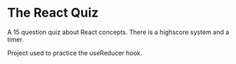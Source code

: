 # The React Quiz

A 15 question quiz about React concepts. There is a highscore system and a timer.

Project used to practice the useReducer hook.
